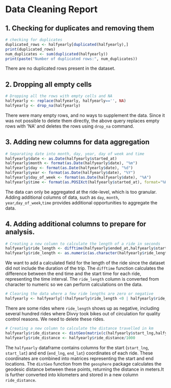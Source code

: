 # Data Cleaning Report

## 1. Checking for duplicates and removing them
```r
# checking for duplicates
duplicated_rows <- halfyearly[duplicated(halfyearly),]
print(duplicated_rows)
num_duplicates <- sum(duplicated(halfyearly))
print(paste("Number of duplicated rows:", num_duplicates))
```
There are no duplicated rows present in the dataset.

## 2. Dropping all empty cells
```r
# Dropping all the rows with empty cells and NA
halfyearly <- replace(halfyearly, halfyearly=='', NA)
halfyearly <- drop_na(halfyearly)
```
There were many empty rows, and no ways to supplement the data. Since it was not possible to delete them directly, the above query replaces empty rows with 'NA' and deletes the rows using ```drop_na``` command.

## 3. Adding new columns for data aggregation
```r
# Separating date into month, day, year, day of week and time
halfyearly$date <- as.Date(halfyearly$started_at) 
halfyearly$month <- format(as.Date(halfyearly$date), "%m")
halfyearly$day <- format(as.Date(halfyearly$date), "%d")
halfyearly$year <- format(as.Date(halfyearly$date), "%Y")
halfyearly$day_of_week <- format(as.Date(halfyearly$date), "%A")
halfyearly$time <- format(as.POSIXct(halfyearly$started_at), format="%H")
```
The data can only be aggregated at the ride-level, which is too granular. Adding additional columns of data, such as ```day```, ```month```, ```year```,```day_of_week```,```time``` provides additional opportunities to aggregate the data.

## 4. Adding additional columns to prepare for analysis.
```r
# Creating a new column to calculate the length of a ride in seconds
halfyearly$ride_length <- difftime(halfyearly$ended_at,halfyearly$started_at)
halfyearly$ride_length <- as.numeric(as.character(halfyearly$ride_length))
```
We want to add a calculated field for the length of the ride since the dataset did not include the duration of the trip. The ```difftime``` function calculates the difference between the end time and the start time for each ride, representing the time interval.  The ```ride_length``` column is converted from character to numeric so we can perform calculations on the data.

```r
# Clearing the data where a few ride lengths are zero or negative
halfyearly <- halfyearly[!(halfyearly$ride_length <0 | halfyearly$ride_length ==0),]
```
There are some rides where ```ride_length``` shows up as negative, including several hundred rides where Divvy took bikes out of circulation for quality control reasons. We need to delete these rides.

```r
# Creating a new column to calculate the distance travelled in km
halfyearly$ride_distance <- distGeo(matrix(c(halfyearly$start_lng,halfyearly$start_lat),ncol=2),matrix(c(halfyearly$end_lng,halfyearly$end_lat),ncol=2))
halfyearly$ride_distance <- halfyearly$ride_distance/1000
```

The ```halfyearly``` dataframe contains columns for the start (```start_lng```, ```start_lat```) and end (```end_lng```, ```end_lat```) coordinates of each ride. These coordinates are combined into matrices representing the start and end locations. The ```distGeo``` function from the ```geosphere``` package calculates the geodesic distance between these points, returning the distance in meters.It is further converted into kilometers and stored in a new column ```ride_distance```.

